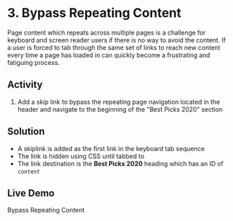 # 3. Bypass Repeating Content
Page content which repeats across multiple pages is a challenge for keyboard and screen reader users if there is no way to avoid the content. If a user is forced to tab through the same set of links to reach new content every time a page has loaded in can quickly become a frustrating and fatiguing process.

## Activity
1. Add a skip link to bypass the repeating page navigation located in the header and navigate to the beginning of the "Best Picks 2020" section

## Solution
* A skiplink is added as the first link in the keyboard tab sequence
* The link is hidden using CSS until tabbed to
* The link destination is the **Best Picks 2020** heading which has an ID of `content`

## Live Demo
Bypass Repeating Content